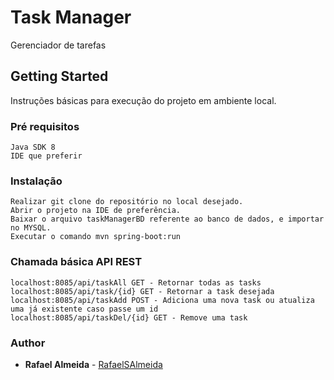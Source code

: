 # Task Manager

Gerenciador de tarefas

## Getting Started
Instruções básicas para execução do projeto em ambiente local.

### Pré requisitos

```
Java SDK 8
IDE que preferir
```

### Instalação

```
Realizar git clone do repositório no local desejado.
Abrir o projeto na IDE de preferência.
Baixar o arquivo taskManagerBD referente ao banco de dados, e importar no MYSQL.
Executar o comando mvn spring-boot:run
```

### Chamada básica API REST

```
localhost:8085/api/taskAll GET - Retornar todas as tasks
localhost:8085/api/task/{id} GET - Retornar a task desejada
localhost:8085/api/taskAdd POST - Adiciona uma nova task ou atualiza uma já existente caso passe um id
localhost:8085/api/taskDel/{id} GET - Remove uma task
```

### Author

* **Rafael Almeida** - [RafaelSAlmeida](https://github.com/RafaelSAlmeida)
